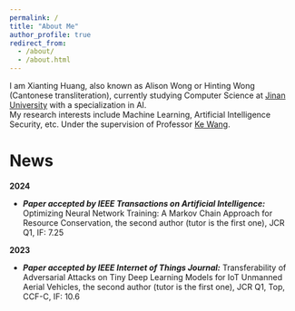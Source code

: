 ```yaml
---
permalink: /
title: "About Me"
author_profile: true
redirect_from: 
  - /about/
  - /about.html
---
```




I am Xianting Huang, also known as Alison Wong or Hinting Wong (Cantonese transliteration), currently studying Computer Science at [Jinan University](https://www.jnu.edu.cn) with a specialization in AI.   
My research interests include Machine Learning, Artificial Intelligence Security, etc. Under the supervision of Professor [Ke Wang](https://faculty.jnu.edu.cn/xxkxjsxy/wk/list.htm).

News
======
**2024**  
* ***Paper accepted by IEEE Transactions on Artificial Intelligence:*** Optimizing Neural Network Training: A Markov Chain Approach for Resource Conservation, the second author (tutor is the first one), JCR Q1, IF: 7.25

**2023**  
* ***Paper accepted by IEEE Internet of Things Journal:*** Transferability of Adversarial Attacks on Tiny Deep Learning Models for IoT Unmanned Aerial Vehicles, the second author (tutor is the first one), JCR Q1, Top, CCF-C, IF: 10.6
